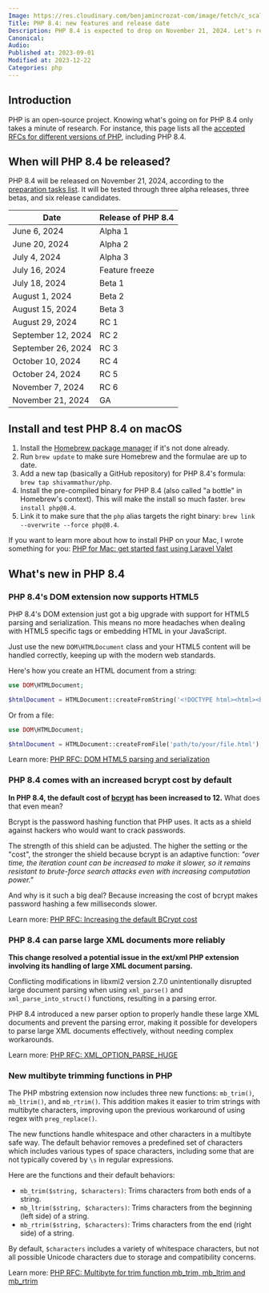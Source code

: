 ```yaml
---
Image: https://res.cloudinary.com/benjamincrozat-com/image/fetch/c_scale,f_webp,q_auto,w_1200/https://life-long-bunny.fra1.digitaloceanspaces.com/media-library/production/58/php-84_kkilmr.jpg
Title: PHP 8.4: new features and release date
Description: PHP 8.4 is expected to drop on November 21, 2024. Let's review the known new features and changes.
Canonical: 
Audio:
Published at: 2023-09-01
Modified at: 2023-12-22
Categories: php
---
```


## Introduction

PHP is an open-source project. Knowing what's going on for PHP 8.4 only takes a minute of research. For instance, this page lists all the [accepted RFCs for different versions of PHP](https://wiki.php.net/rfc#php_84), including PHP 8.4.

## When will PHP 8.4 be released?

PHP 8.4 will be released on November 21, 2024, according to the [preparation tasks list](https://wiki.php.net/todo/php84). It will be tested through three alpha releases, three betas, and six release candidates.

| Date               | Release of PHP 8.4 |
|--------------------|--------------------|
| June 6, 2024       | Alpha 1            |
| June 20, 2024      | Alpha 2            |
| July 4, 2024       | Alpha 3            |
| July 16, 2024      | Feature freeze     |
| July 18, 2024      | Beta 1             |
| August 1, 2024     | Beta 2             |
| August 15, 2024    | Beta 3             |
| August 29, 2024    | RC 1               |
| September 12, 2024 | RC 2               |
| September 26, 2024 | RC 3               |
| October 10, 2024   | RC 4               |
| October 24, 2024   | RC 5               |
| November 7, 2024   | RC 6               |
| November 21, 2024  | GA                 |

## Install and test PHP 8.4 on macOS

1. Install the [Homebrew package manager](https://brew.sh) if it's not done already.
2. Run `brew update` to make sure Homebrew and the formulae are up to date.
3. Add a new tap (basically a GitHub repository) for PHP 8.4's formula: `brew tap shivammathur/php`.
4. Install the pre-compiled binary for PHP 8.4 (also called "a bottle" in Homebrew's context). This will make the install so much faster. `brew install php@8.4`.
5. Link it to make sure that the `php` alias targets the right binary: `brew link --overwrite --force php@8.4`.

If you want to learn more about how to install PHP on your Mac, I wrote something for you: [PHP for Mac: get started fast using Laravel Valet](https://benjamincrozat.com/install-php-mac-laravel-valet)

## What's new in PHP 8.4

### PHP 8.4's DOM extension now supports HTML5

PHP 8.4's DOM extension just got a big upgrade with support for HTML5 parsing and serialization. This means no more headaches when dealing with HTML5 specific tags or embedding HTML in your JavaScript.

Just use the new `DOM\HTMLDocument` class and your HTML5 content will be handled correctly, keeping up with the modern web standards.

Here's how you create an HTML document from a string:

```php
use DOM\HTMLDocument;

$htmlDocument = HTMLDocument::createFromString('<!DOCTYPE html><html><body>Hello, HTML5!</body></html>');
```

Or from a file:

```php
use DOM\HTMLDocument;

$htmlDocument = HTMLDocument::createFromFile('path/to/your/file.html');
```

Learn more: [PHP RFC: DOM HTML5 parsing and serialization](https://wiki.php.net/rfc/domdocument_html5_parser)

### PHP 8.4 comes with an increased bcrypt cost by default

**In PHP 8.4, the default cost of [bcrypt](https://en.wikipedia.org/wiki/Bcrypt#:~:text=bcrypt%20is%20a%20password%2Dhashing,presented%20at%20USENIX%20in%201999.) has been increased to 12.** What does that even mean?

Bcrypt is the password hashing function that PHP uses. It acts as a shield against hackers who would want to crack passwords.

The strength of this shield can be adjusted. The higher the setting or the "cost", the stronger the shield because bcrypt is an adaptive function: *"over time, the iteration count can be increased to make it slower, so it remains resistant to brute-force search attacks even with increasing computation power."*

And why is it such a big deal? Because increasing the cost of bcrypt makes password hashing a few milliseconds slower.

Learn more: [PHP RFC: Increasing the default BCrypt cost](https://wiki.php.net/rfc/bcrypt_cost_2023)

### PHP 8.4 can parse large XML documents more reliably

**This change resolved a potential issue in the ext/xml PHP extension involving its handling of large XML document parsing.**

Conflicting modifications in libxml2 version 2.7.0 unintentionally disrupted large document parsing when using `xml_parse()` and `xml_parse_into_struct()` functions, resulting in a parsing error.

PHP 8.4 introduced a new parser option to properly handle these large XML documents and prevent the parsing error, making it possible for developers to parse large XML documents effectively, without needing complex workarounds.

Learn more: [PHP RFC: XML_OPTION_PARSE_HUGE](https://wiki.php.net/rfc/xml_option_parse_huge)

### New multibyte trimming functions in PHP

The PHP mbstring extension now includes three new functions: `mb_trim()`, `mb_ltrim()`, and `mb_rtrim()`. This addition makes it easier to trim strings with multibyte characters, improving upon the previous workaround of using regex with `preg_replace()`.

The new functions handle whitespace and other characters in a multibyte safe way. The default behavior removes a predefined set of characters which includes various types of space characters, including some that are not typically covered by `\s` in regular expressions.

Here are the functions and their default behaviors:

- `mb_trim($string, $characters)`: Trims characters from both ends of a string.
- `mb_ltrim($string, $characters)`: Trims characters from the beginning (left side) of a string.
- `mb_rtrim($string, $characters)`: Trims characters from the end (right side) of a string.

By default, `$characters` includes a variety of whitespace characters, but not all possible Unicode characters due to storage and compatibility concerns.

Learn more: [PHP RFC: Multibyte for trim function mb_trim, mb_ltrim and mb_rtrim](https://wiki.php.net/rfc/mb_trim)